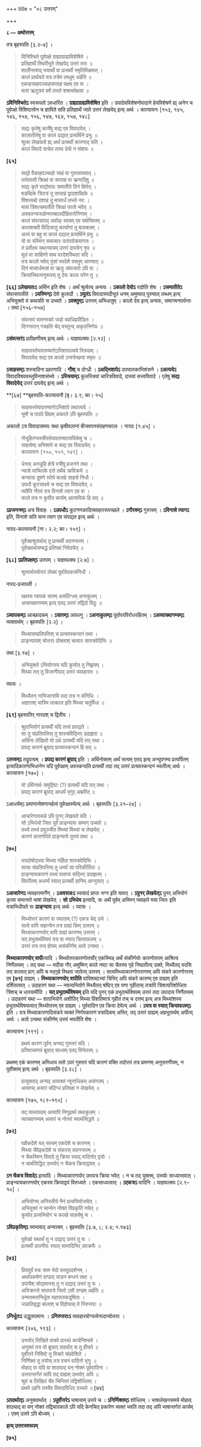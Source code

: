 +++
title = "०८ उत्तरम्"

+++


**८ — अथोत्तरम्**

तत्र बृहस्पतिः [३.२–४] ।

> विनिश्चिते पूर्वपक्षे ग्राह्याग्राह्यविशेषिते ।  
> प्रतिज्ञार्थे स्थिरीभूते लेखयेद् उत्तरं ततः ॥  
> शालीनत्वाद् भयार्थो वा प्रत्यर्थी स्मृतिविभ्रमात् ।  
> कालं प्रार्थयते यत्र तत्रेमं लब्धुम् अर्हति ॥  
> एकाहत्र्यहपञ्चाहसप्ताहं पक्षम् एव वा ।  
> मासं ऋतुत्रयं वर्षं लभते शक्त्यपेक्षया ॥

**ऽविनिश्चितेऽ** स्वरूपतो ऽवधारित । **ग्राह्याग्राह्यविशेषित** इति । उपादेयविशेषणोपादाने हेयविशेषणे ह्य् अनेन च पूर्वपक्षे विशिष्टत्वेन च ज्ञापिते सति प्रतिज्ञार्थे जाते उत्तरं लेखयेद् इत्य् अर्थः । कात्यायनः [१५३, १४५, १४६, १५४, १५६, १४७, १६४, १५७, १४८]

> सद्यः कृतेषु कार्येषु सद्य एव विवादयेत् ।  
> कालातीतेषु वा कालं दद्यात् प्रत्यर्थिने प्रभुः ॥  
> श्रुत्वा लेखयतो ह्य् अर्थं प्रत्यर्थी कारणाद् यति ।  
> कालं विवादे याचेत तस्य देयो न संशयः ॥

**[६५]**  
> सद्यो वैकाहपञ्चाहो त्र्यहं वा गुरुलाघवात् ।  
> लभेतासौ त्रिपक्षं वा सप्ताहं वा ऋणादिषु ॥  
> सद्यः कृते सद्योवादः समातीते दिनं क्षिपेत् ।  
> षडब्दिके त्रिरात्रं तु सप्ताहं द्वादशाब्दिके ॥  
> विंशत्यब्दे दशाहं तु मासार्धं लभते नरः ।  
> मासं त्रिंशत्समातीते त्रिपक्षं परतो भवेत् ॥  
> अस्वतन्त्रजडोन्मत्तबालदीक्षितरोगिणाम् ।  
> कालं संवत्सराद् अर्वाक् स्वयम् एव यथेप्सितम् ॥  
> कालशक्ती विदित्वातु कार्याणां तु बलाबलम् ।  
> अल्पं वा बहु वा कालं दद्यात् प्रत्यर्थिने प्रभुः ॥  
> यो वा यस्मिन् समाचारः पारंपर्यक्रमागतः ।  
> तं प्रतीक्ष्य यथान्यायम् उत्तरं दापयेन् नृपः ॥  
> मूलं वा साक्षिणो वाथ परदेशस्थिता यदि ।  
> तत्र कालो भवेत् पुंसां स्वदेशे वक्तुम् आगमात् ॥  
> दिनं मासार्धमासं वा ऋतुः संवत्सरो ऽपि वा ।  
> क्रियास्थित्यनुरूपस् तु देयः कालः परेण तु ॥

**[६६]** **ऽलेखयतःऽ** अर्थिन इति शेषः । अर्थं श्रुत्वेत्य् अन्वयः । **ऽकालो देयोऽ** राज्ञेति शेषः । **ऽसमातीतेऽ** संवत्सरातीते । **ऽयस्मिन्ऽ** देशे कुलादौ । **ऽमूलंऽ** विवादास्पदीभूतं धनम् अमुष्यात् पुरुषाल् लब्धम् इत्य् अभियुक्तो यं कथयति स उच्यते । **ऽवक्तुम्ऽ** उत्तरम् अभिधातुम् । कालो देय इत्य् अन्वयः, समागमनपर्यन्तः । तथा [१५६–१५७]

> संवत्सरं वामनस्को जडो व्याधिप्रपीडितः ।  
> दिगन्तरान् गच्छति चेद् वस्तुन्य् अकृतनिर्णयः ॥

**ऽसंवत्सरंऽ** प्रतीक्षणीयम् इत्य् अर्थः । याज्ञवल्क्यः [२.१२] ।

> साहसस्तेयपारुष्यगोऽभिशापात्यये स्त्रियाम् ।  
> विवादयेत् सद्य एव कालो ऽन्यत्रेच्छया स्मृतः ॥

**ऽसाहसम्ऽ** शस्त्रादिना प्रहरणादि । **गौश्** च दोग्ध्री । **ऽअद्भिशापेऽ** उपघातकाभिशंसने । **ऽअत्ययेऽ** विवादविषयवस्तुविनाशसंभवे । **ऽस्त्रियाम्ऽ** कुलस्त्रियां चारित्रविवादे, दास्यां सत्त्वविवादे । एतेषु **सद्यः विवादेयेद्** उत्तरं दापयेद् इत्य् अर्थः ।

**[६७] **बृहस्पति-कात्यायनौ [बृ। ३.९; का। १५]

> साहसस्तेयपारुष्यगोऽभिशापे तथात्यये ।  
> भूमौ च पादपे क्षिप्रम् अकाले ऽपि बृहस्पतिः ॥

अकालो ऽत्र विवादासमयः यथा कृषीवलानां बीजवपनसंग्रहणकालः । नारदः [१.४५] ।

> गोभूहिरण्यस्त्रीस्तेयपारुष्यात्ययिकेषु च ।  
> साहसेष्व् अभिशापे च सद्य एव विवादयेत् ॥ \
कात्यायनः [१५०, १५१, १४९] ।

> धेनाव् अनडुहि क्षेत्रे स्त्रीषु प्रजनने तथा ।  
> न्यासे याचितके दत्ते तथैव क्रविक्रये ॥  
> कन्याया दूषणे स्तेये कलहे साहसे निधौ ।  
> उपधौ कूटसाक्ष्ये च सद्य एव विवादयेत् ॥  
> व्यपैति गौरवं यत्र विनाशे त्याग एव वा ।  
> काले तत्र न कुर्वीत कार्यम् आत्ययिकं हि तत् ॥

**ऽप्रजननम्ऽ** अत्र विवाहः । **ऽउपधौऽ** कूटगणकादिव्यवहाररूपच्छले । **ऽगौरवम्ऽ** गुरुत्वम् । **ऽविनाशे त्यागऽ** इति, विनाशे सति यत्न त्याग एव संपद्यत इत्य् अर्थः ।

नारद-कात्यायनौ [ना। २.२; का। १५९] ।

> पूर्वपक्षश्रुतार्थस् तु प्रत्यर्थी तदनन्तरम् ।  
> पूर्वपक्षार्थसम्बद्धं प्रतिपक्षं निवेदयेत् ॥

**[६८]** **ऽप्रतिपक्षम्ऽ** उत्तरम् । याज्ञवल्क्यः [२.७] ।

> श्रुत्वार्थस्योत्तरं लेख्यं पूर्वावेदकसंनिधौ ।

नारद-प्रजापती ।

> पक्षस्य व्यापकं सारम् असंदिग्धम् अनाकुलम् ।  
> अव्याख्यागम्यम् इत्य् एतद् उत्तरं तद्विदो विदुः ॥

**ऽव्यापकम्ऽ** आच्छादकम् । **ऽसारम्ऽ** अफल्गु । **ऽअनाकुलम्ऽ** पूर्वापरविरोधरहितम् । **ऽअव्याख्यागम्यम्ऽ** व्यक्तार्थम् । बृहस्पतिः [२.२] ।

> मिथ्यासम्प्रतिपत्तिश् च प्रत्यवस्कन्दनं तथा ।  
> प्राङ्न्यायश् चोत्तराः प्रोक्ताश् चत्वारः शास्त्रवेदिभिः ॥

तथा [३.१७] ।

> अभियुक्तो ऽभियोगस्य यदि कुर्यात् तु निह्वयम् ।  
> मिथ्या तत् तु विजानीयाद् उत्तरं व्यवहारतः ॥

व्यासः ।

> मिथ्यैतन् नाभिजानामि तदा तत्र न संनिधिः ।  
> अज्ञातश् चास्मि तत्काल इति मिथ्या चतुर्विधा ॥

**[६९]** बृहस्पतिर् नारदश् च द्वितीय ।

> श्रुताभियोगं प्रत्यर्थी यदि तत्त्वं प्रपद्यते ।  
> सा तु संप्रतिपत्तिस् तु शास्त्रविद्भिर् उदाहृता ॥  
> अर्थिना लेखितो यो ऽर्थः प्रत्यर्थी यदि तत् तथा ।  
> प्रपद्य कारणं ब्रूयात् प्रत्यवस्कन्दनं हि तत् ॥

**ऽतत्त्वम्ऽ** तद्रूपत्वम् । **प्रपद्य कारणं ब्रूयाद्** इति । अर्थिनोक्तम् अर्थं सत्यम् एतद् इत्य् अभ्युपगम्य प्रत्यर्पितम् इत्यादिकारणाभिधानेन यदि पूर्वपक्षम् अवस्कन्दति प्रत्यर्थी तदा तद् उत्तरं प्रत्यवस्कन्दनं भवतीत्य् अर्थः । कात्यायनः [१७०] ।

> यो ऽर्थिनार्थः समुद्दिष्टः (?) प्रत्यर्थी यदि तत् तथा ।  
> प्रपद्य कारणं ब्रूयाद् आधर्यं भृगुर् अब्रवीत् ॥

ऽआधर्यम्ऽ प्रमाणान्वेषणानर्हत्वं पूर्वपक्षस्येत्य् अर्थः । बृहस्पतिः [३.२१–२४] ।

> आचारेणावसन्ने ऽपि पुनर् लेखयते यदि ।  
> सो ऽभिधेयो जितः पूर्वं प्राङ्न्यायः सम्यग् उच्यते ॥  
> तथ्ये तथ्यं प्रयुञ्जीत मिथ्यां मिथ्यां च लेखयेत् ।  
> कारणं कारणोपेते प्राङ्न्याये तूभयं तथा ॥

**[७०]**  
> भयदोषोद्भवा मिथ्या गर्हिता शास्त्रवेदिभिः ।  
> सत्या संप्रतिपत्तिस् तु धर्म्या सा परिकीर्तिता ॥  
> प्राङ्न्यायकारणं तथ्यं श्लाघ्यं सद्भिर् उदाहृतम् ।  
> विपरीतम् अधर्म्यं स्यात् प्रत्यर्थी हानिम् आप्नुयात् ॥

**ऽआचारेणऽ** व्यवहारमार्गेण् । **ऽअवसन्नःऽ** स्वसादं प्राप्तः भग्न इति यावत् । **ऽपुनर् लेखयेत्ऽ** पुनर् अभियोगं कृत्वा सभान्तरे भाषां लेखयेत् । **सो ऽभिधेय** इत्यादि, सः अर्थे पूर्वम् अस्मिन् व्यवहारे मया जितः इति यत्राभिधीयते सः **प्राङ्न्याय** इत्य् अर्थः । व्यासः ।

> मिथ्योत्तरं कारणं वा स्याताम् (?) एकत्र चेद् उभे ।  
> सत्ये वापि सहान्येन तत्र ग्राह्यं किम् उत्तरम् ॥  
> मिथ्याकारणयोर् वापि ग्राह्यं कारणम् उत्तरम् ।  
> यत् प्रभूतार्थविषयं यत्र वा स्यात् क्रियाफलम् ॥  
> उत्तरं तत्र तज् ज्ञेयम् असंकीर्णम् अतो ऽन्यथा ।

**मिथ्याकारणयोर्** **वापी**त्यादि । मिथ्योत्तरकारणोत्तर्योर् एकस्मिन्न् अर्थे संकीर्णयोः कारणोत्तरम् आश्रित्य निर्णेतव्यम् । तद् यथा — मदीया गौर् अमुष्मिन् काले नष्टा सा चैतस्य गृहे निष्ठतीत्य् उक्ते, मिथ्यैतद् वदसि तत् कालात् प्राग् अपि च मद्गृहे स्थिता जातेत्य् उत्तरम् । सत्यमिथ्याकारणोत्तराणाम् अपि संकरे कारणोत्तरम् एव **[७१]** ग्राह्यम् । **मिथ्याकारणयोर्** **वापीति** वापिशब्दाभ्यां त्रिभिर् अपि संकरे कारण्म् एव ग्राह्यम् इति दर्शितत्वात् । उदाहरणं यथा — नवत्यभियोगे मिथ्यैतत् षष्टिर् एव पणा गृहीतास् तत्रापि त्रिंशत्परिशोधिताः त्रिंशच् च धारयामीति । **यत् प्रभूतार्थविषयम्** इति यदि पुनर् एकं प्रभूतार्थविषयम् उत्तरं तदा उपादाय निर्णेतव्यम् । उदाहरणं यथा — शताभियोगे अशीतिर् मिथ्या विंशतिमात्रं गृहीतं तच् च दत्तम् इत्य् अत्र मिथ्यांशस्य प्रभूतार्थविषयत्वात् मिथ्योत्तरम् एव ग्राह्यम् । पूर्ववादिन एव क्रिया देयेत्य् अर्थः । **ऽयत्र वा स्यात् क्रियाफलम्ऽ** इति । यत्र मिथ्याकारणादिसंकरे व्यक्तं निर्णयकारणं पत्रादिकम् अस्ति, तद् उत्तरं ग्राह्यम् अप्रभूतार्थम् अपीत्य् अर्थः । अतो ऽन्यथा संकीर्णम् उत्तरं भवतीति शेषः ।

कात्यायनः [१९१] ।

> प्रथमं कारणं पूर्वम् अन्यद् गुरुतरं यदि ।  
> प्रतिवाच्यगतं ब्रूयात् साध्यम् एतद् विनेतरम् ॥

प्रथमम् एकं कारणम् अभिधाय ततो ऽपरं गुरुतरं यदि कारणं वक्ति तदोत्तरं तत्र प्रमाणम् अनुसरणीयम्, न पूर्वोक्तम् इत्य् अर्थः । बृहस्पतिः [३.२८] ।

> प्रत्युक्ताद् अन्यद् अव्यक्तं न्यूनाधिकम् असंगतम् ।  
> अव्याप्य् असारं संदिग्धं प्रतिपक्षं न लेखयेत् ॥

कात्यायनः [१७५, १८९–१९०] ।

> यद् व्यस्तपदम् अव्यापि निगूढार्थं तथाकुलम् ।  
> व्याख्यागम्यम् असारं च नोत्तरं स्वार्थसिद्धये ॥

**[७२]**  
> पक्षैकदेशे यत् सत्यम् एकदेशे च कारणम् ।  
> मिथ्या चैवेइकदेशे च संकरस् तदनन्तरम् ॥  
> न चैकस्मिन् विवादे तु क्रिया स्याद् वादिनोर् द्वयोः ।  
> न चार्थसिद्धिर् उभयोर् न चैकत्र क्रियाद्वयम् ॥

**ऽन चैकत्र विवादेऽ** इत्यादि । मिथ्याकारणयोर् उभयत्र क्रिया भवेत् । न च तद् युक्तम्, उभयोः साध्याभावात् । प्राङ्न्यायकारणयोर् एकस्य क्रियाद्वयं विरुध्यते । एकसाध्यत्वात् । **ऽएकत्रऽ** वादिनि । याज्ञवल्क्यः [२.९–१०] ।

> अभियोगम् अनिस्तीर्य नैनं प्रत्यभियोजयेत् ।  
> अभियुक्तं न चान्येन नोक्तं विप्रकृतिं नयेत् ॥  
> कुर्यात् प्रत्यभियोगं च कलहे साहसेषु च ।

**ऽविप्रकृतिम्ऽ** स्वभावाद् अन्यत्त्वम् । बृहस्पतिः [३.७, ८; २.४; १.१७३]

> पूर्वपक्षे यथार्थं तु न दद्याद् उत्तरं तु यः ।  
> प्रत्यर्थी दापनीयः स्यात् सामादिभिर् उपक्रमैः ॥

**[७३]**  
> प्रियपूर्वं वचः साम भेदो वस्तूपदर्शनम् ।  
> अर्थापकर्षणं दण्डस् ताडनं बन्धनं तथा ॥  
> उपायैश् चोद्यमानस् तु न दद्याद् उत्तरं तु यः ।  
> अतिक्रान्ते सप्तरात्रे जितो ऽसौ दण्डम् अर्हति ॥  
> उन्मत्तमत्तनिर्धूता महापातकदूषिताः ।  
> जडातिवृद्धा बालाश् च विज्ञेयास् ते निरुत्तराः ॥

**ऽनिर्धूतःऽ** उद्धूतापमानः । **ऽनिरुत्तराःऽ** व्यवहारयोग्यत्वेनादाप्योत्तराः ।

कात्यायनः [२०६, १९३] ।

> उभयोर् लिखिते वाक्ये प्रारब्धे कार्यनिश्चये ।  
> अनुक्तं तत्र यो ब्रूयात् तदर्थात् स तु हीयते ॥  
> पूर्वोत्तरे निविष्टे तु विचारे संप्रवेशिते ।  
> निर्णिक्तं तु तयोस् तत्र वचनं वादिनो भृगुः ॥  
> मोहाद् वा यदि वा शाठ्याद् यन् नोक्तं पूर्ववादिना ।  
> उत्तरान्तर्गतं चापि तद् ग्राह्यम् उभयोर् अपि ॥  
> श्रुतं च लिखितं चैव चिन्तितं तद्विशोधितम् ।  
> प्रथमे ऽहनि तस्यैव विवादविधिर् उच्यते ॥ **[७४]**

**ऽतदर्थात्ऽ** अनुक्तार्थात् । **ऽपूर्वोत्तरेऽ** भाषायाम् उत्तरे च । **ऽनिर्णिक्तम्ऽ** शोधितम् । भाषालेखनसमये मोहात् शाठ्याद् वा यन् नोक्तं तद्विचारकाले ऽपि यदि केनचित् प्रकारेण व्यक्तं भवति तदा तद् अपि भाषान्तर्गतं कार्यम् । एवम् उत्तरे ऽपि बोध्यम् ।

**इत्य् उत्तरस्वरूपम्**

**[७५]**
